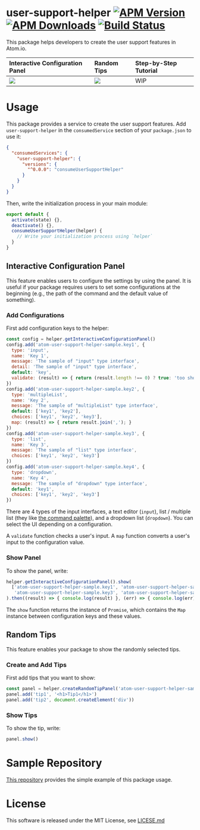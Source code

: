 # user-support-helper [![APM Version](https://img.shields.io/apm/v/user-support-helper.svg)](https://atom.io/packages/user-support-helper) [![APM Downloads](https://img.shields.io/apm/dm/user-support-helper.svg)](https://atom.io/packages/user-support-helper) [![Build Status](https://travis-ci.org/HiroakiMikami/atom-user-support-helper.svg?branch=master)](https://travis-ci.org/HiroakiMikami/atom-user-support-helper)

This package helps developers to create the user support features in Atom.io.

| Interactive Configuration Panel | Random Tips | Step-by-Step Tutorial|
| :------------- | :------------- | :------------- |
| ![](http://hiroakimikami.github.io/atom-user-support-helper/interactive-configuration-panel.gif) | ![](http://hiroakimikami.github.io/atom-user-support-helper/random-tips.gif) | WIP |

# Usage
This package provides a service to create the user support features.
Add `user-support-helper` in the `consumedService` section of your `package.json` to use it:

```json
{
  "consumedServices": {
    "user-support-helper": {
      "versions": {
        "^0.0.0": "consumeUserSupportHelper"
      }
    }
  }
}
```

Then, write the initialization process in your main module:

```javascript
export default {
  activate(state) {},
  deactivate() {},
  consumeUserSupportHelper(helper) {
    // Write your initialization process using `helper`
  }
}
```

## Interactive Configuration Panel
This feature enables users to configure the settings by using the panel.
It is useful if your package requires users to set some configurations at the beginning (e.g., the path of the command and the default value of something).

### Add Configurations
First add configuration keys to the helper:

```javascript
const config = helper.getInteractiveConfigurationPanel()
config.add('atom-user-support-helper-sample.key1', {
  type: 'input',
  name: 'Key 1',
  message: 'The sample of "input" type interface',
  detail: 'The sample of "input" type interface',
  default: 'key',
  validate: (result) => { return (result.length !== 0) ? true: 'too short' }
})
config.add('atom-user-support-helper-sample.key2', {
  type: 'multipleList',
  name: 'Key 2',
  message: 'The sample of "multipleList" type interface',
  default: ['key1', 'key2'],
  choices: ['key1', 'key2', 'key3'],
  map: (result) => { return result.join(','); }
})
config.add('atom-user-support-helper-sample.key3', {
  type: 'list',
  name: 'Key 3',
  message: 'The sample of "list" type interface',
  choices: ['key1', 'key2', 'key3']
})
config.add('atom-user-support-helper-sample.key4', {
  type: 'dropdown',
  name: 'Key 4',
  message: 'The sample of "dropdown" type interface',
  default: 'key1',
  choices: ['key1', 'key2', 'key3']
})
```

There are 4 types of the input interfaces, a text editor (`input`), list / multiple list (they like [the command palette](https://github.com/atom/command-palette)), and a dropdown list (`dropdown`). You can select the UI depending on a configuration.

A `validate` function checks a user's input. A `map` function converts a user's input to the configuration value.

### Show Panel
To show the panel, write:

```javascript
helper.getInteractiveConfigurationPanel().show(
  ['atom-user-support-helper-sample.key1', 'atom-user-support-helper-sample.key2',
   'atom-user-support-helper-sample.key3', 'atom-user-support-helper-sample.key4']
).then((result) => { console.log(result) }, (err) => { console.log(err) })
```

The `show` function returns the instance of `Promise`, which contains the `Map` instance between configuration keys and these values.

## Random Tips
This feature enables your package to show the randomly selected tips.

### Create and Add Tips
First add tips that you want to show:

```javascript
const panel = helper.createRandomTipPanel('atom-user-support-helper-sample')
panel.add('tip1', '<h1>Tip1</h1>')
panel.add('tip2', document.createElement('div'))
```

### Show Tips
To show the tip, write:

```javascript
panel.show()
```

# Sample Repository
[This repository](https://github.com/HiroakiMikami/atom-user-support-helper-sample) provides the simple example of this package usage.

# License
This software is released under the MIT License, see [LICESE.md](LICENSE.md)
